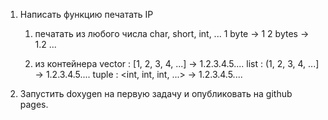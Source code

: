 1. Написать функцию печатать IP
    1. печатать из любого числа char, short, int, ...
        1 byte -> 1
        2 bytes -> 1.2
        ...

    2. из контейнера 
        vector : [1, 2, 3, 4, ...] -> 1.2.3.4.5....
        list   : (1, 2, 3, 4, ...] -> 1.2.3.4.5....
        tuple  : <int, int, int, ...> -> 1.2.3.4.5....

2. Запустить doxygen на первую задачу и опубликовать на github pages.

